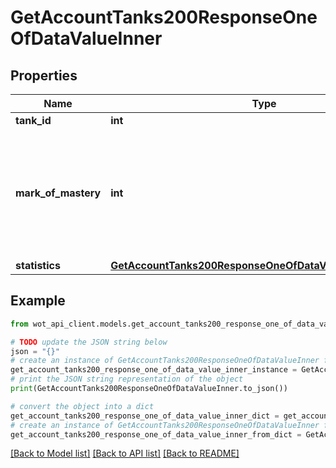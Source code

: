 # GetAccountTanks200ResponseOneOfDataValueInner


## Properties

Name | Type | Description | Notes
------------ | ------------- | ------------- | -------------
**tank_id** | **int** | Vehicle ID | 
**mark_of_mastery** | **int** | Mastery Badges:   * 0 — None  * 1 — 3rd Class   * 2 — 2nd Class  * 3 — 1st Class  * 4 — Ace Tanker | 
**statistics** | [**GetAccountTanks200ResponseOneOfDataValueInnerStatistics**](GetAccountTanks200ResponseOneOfDataValueInnerStatistics.md) |  | 

## Example

```python
from wot_api_client.models.get_account_tanks200_response_one_of_data_value_inner import GetAccountTanks200ResponseOneOfDataValueInner

# TODO update the JSON string below
json = "{}"
# create an instance of GetAccountTanks200ResponseOneOfDataValueInner from a JSON string
get_account_tanks200_response_one_of_data_value_inner_instance = GetAccountTanks200ResponseOneOfDataValueInner.from_json(json)
# print the JSON string representation of the object
print(GetAccountTanks200ResponseOneOfDataValueInner.to_json())

# convert the object into a dict
get_account_tanks200_response_one_of_data_value_inner_dict = get_account_tanks200_response_one_of_data_value_inner_instance.to_dict()
# create an instance of GetAccountTanks200ResponseOneOfDataValueInner from a dict
get_account_tanks200_response_one_of_data_value_inner_from_dict = GetAccountTanks200ResponseOneOfDataValueInner.from_dict(get_account_tanks200_response_one_of_data_value_inner_dict)
```
[[Back to Model list]](../README.md#documentation-for-models) [[Back to API list]](../README.md#documentation-for-api-endpoints) [[Back to README]](../README.md)


